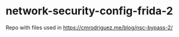 # network-security-config-frida-2
Repo with files used in https://cmrodriguez.me/blog/nsc-bypass-2/
